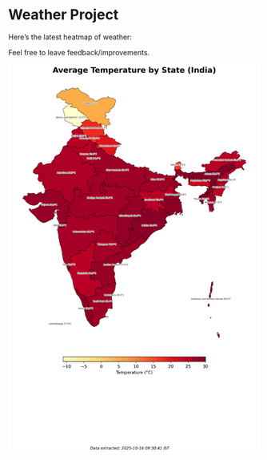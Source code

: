 # Weather Project

Here’s the latest heatmap of weather:

Feel free to leave feedback/improvements.

![India Heatmap](docs/assets/india_heatmap.png?v=F06DEB)
